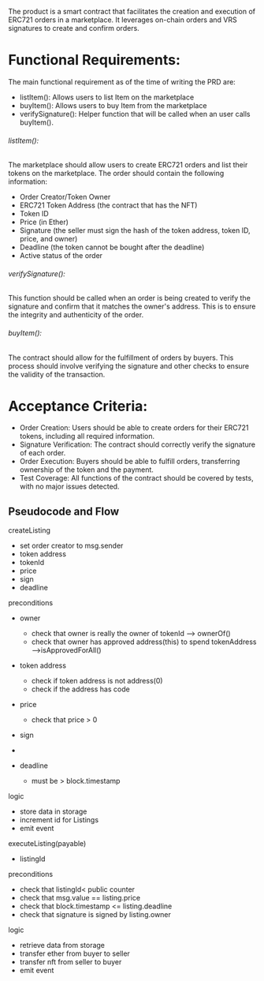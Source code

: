 The product is a smart contract that facilitates the creation and execution of ERC721 orders in a marketplace.
It leverages on-chain orders and VRS signatures to create and confirm orders.

# Functional Requirements:

The main functional requirement as of the time of writing the PRD are:

- listItem(): Allows users to list Item on the marketplace
- buyItem(): Allows users to buy Item from the marketplace
- verifySignature(): Helper function that will be called when an user calls buyItem().

###### listItem():

The marketplace should allow users to create ERC721 orders and list their tokens on the marketplace.
The order should contain the following information:

- Order Creator/Token Owner
- ERC721 Token Address (the contract that has the NFT)
- Token ID
- Price (in Ether)
- Signature (the seller must sign the hash of the token address, token ID, price, and owner)
- Deadline (the token cannot be bought after the deadline)
- Active status of the order

###### verifySignature():

This function should be called when an order is being created to verify the signature and confirm that it matches the owner's address. This is to ensure the integrity and authenticity of the order.

###### buyItem():

The contract should allow for the fulfillment of orders by buyers. This process should involve verifying the signature and other checks to ensure the validity of the transaction.

# Acceptance Criteria:

- Order Creation: Users should be able to create orders for their ERC721 tokens, including all required information.
- Signature Verification: The contract should correctly verify the signature of each order.
- Order Execution: Buyers should be able to fulfill orders, transferring ownership of the token and the payment.
- Test Coverage: All functions of the contract should be covered by tests, with no major issues detected.

## Pseudocode and Flow

createListing

- set order creator to msg.sender
- token address
- tokenId
- price
- sign
- deadline

preconditions

- owner
  - check that owner is really the owner of tokenId --> ownerOf()
  - check that owner has approved address(this) to spend tokenAddress -->isApprovedForAll()
- token address

  - check if token address is not address(0)
  - check if the address has code

- price
  - check that price > 0
- sign
-
- deadline
  - must be > block.timestamp

logic

- store data in storage
- increment id for Listings
- emit event

executeListing(payable)

- listingId

preconditions

- check that listingId< public counter
- check that msg.value == listing.price
- check that block.timestamp <= listing.deadline
- check that signature is signed by listing.owner

logic

- retrieve data from storage
- transfer ether from buyer to seller
- transfer nft from seller to buyer
- emit event
